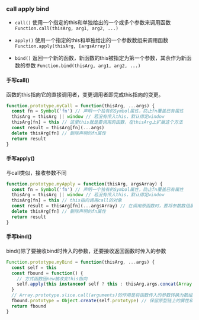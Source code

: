 ### call apply bind

* `call()` 使用一个指定的this和单独给出的一个或多个参数来调用函数 `Function.call(thisArg, arg1, arg2, ...)`

* `apply()` 使用一个指定的this和单独给出的一个参数数组来调用函数 `Function.apply(thisArg, [argsArray])`

* `bind()` 返回一个新的函数，新函数的this被指定为第一个参数，其余作为新函数的参数 `Function.bind(thisArg, arg1, arg2, ...)`

#### 手写call()

  函数的this指向它的直接调用者，变更调用者即完成this指向的变更。

```js
function.prototype.myCall = function(thisArg, ...args) {
  const fn = Symbol('fn') // 声明一个独有的Symbol属性，防止fn覆盖已有属性
  thisArg = thisArg || window // 若没有传入this，默认绑定window
  thisArg[fn] = this // 这里this就是要调用的函数，在thisArg上扩展这个方法
  const result = thisArg[fn](...args)
  delete thisArg[fn] // 删除声明的fn属性
  return result
}
```

#### 手写apply()

  与call类似，接收参数不同

```js
function.prototype.myApply = function(thisArg, argsArray) {
  const fn = Symbol('fn') // 声明一个独有的Symbol属性，防止fn覆盖已有属性
  thisArg = thisArg || window // 若没有传入this，默认绑定window
  thisArg[fn] = this // this指向调用call的对象
  const result = thisArg[fn](...argsArray) // 在调用原函数时，要将参数数组展开
  delete thisArg[fn] // 删除声明的fn属性
  return result
}
```

#### 手写bind()

  bind()除了要接收bind时传入的参数，还要接收返回函数时传入的参数

```js
Function.prototype.myBind = function(thisArg, ...args) {
  const self = this
  const fbound = function() {
    // 方式函数因new被改变this指向
    self.apply(this instanceof self ? this : thisArg,args.concat(Array.prototype.slice.call(arguments)))
  }
  // Array.prototype.slice.call(arguments)的作用是将函数传入的参数转换为数组对象。将两次传入参数合并
  fbound.prototype = Object.create(self.prototype) // 保留原型链上的属性和方法
  return fbound
}
```